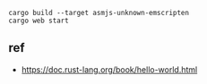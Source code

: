 ```
cargo build --target asmjs-unknown-emscripten 
cargo web start
```

## ref
* https://doc.rust-lang.org/book/hello-world.html

